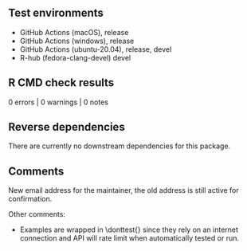 ## Test environments

* GitHub Actions (macOS), release
* GitHub Actions (windows), release
* GitHub Actions (ubuntu-20.04), release, devel
* R-hub (fedora-clang-devel) devel

## R CMD check results

0 errors | 0 warnings | 0 notes

## Reverse dependencies

There are currently no downstream dependencies for this package.

## Comments

New email address for the maintainer, the old address is still active for confirmation.

Other comments:

* Examples are wrapped in \donttest{} since they rely on an internet connection and API will rate limit when automatically tested or run.

